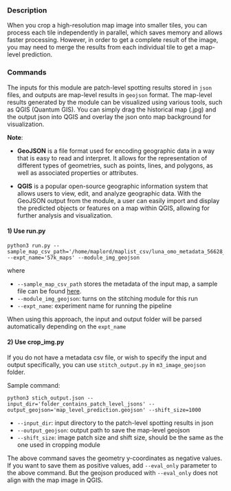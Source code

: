 ### Description
When you crop a high-resolution map image into smaller tiles, you can process each tile independently in parallel, which saves memory and allows faster processing. However, in order to get a complete result of the image, you may need to merge the results from each individual tile to get a map-level prediction.

### Commands

The inputs for this module are patch-level spotting results stored in `json` files, and outputs are map-level results in `geojson` format. The map-level results generated by the module can be visualized using various tools, such as QGIS (Quantum GIS). You can simply drag the historical map (.jpg) and the output json into QGIS and overlay the json onto map background for visualization. 

**Note**: 
* **GeoJSON** is a file format used for encoding geographic data in a way that is easy to read and interpret. It allows for the representation of different types of geometries, such as points, lines, and polygons, as well as associated properties or attributes.

* **QGIS** is a popular open-source geographic information system that allows users to view, edit, and analyze geographic data. With the GeoJSON output from the module, a user can easily import and display the predicted objects or features on a map within QGIS, allowing for further analysis and visualization.



#### 1) Use run.py 
```
python3 run.py --sample_map_csv_path='/home/maplord/maplist_csv/luna_omo_metadata_56628_20220724.csv'  --expt_name='57k_maps' --module_img_geojson
```

where

* `--sample_map_csv_path` stores the metadata of the input map, a sample file can be found [here](https://drive.google.com/drive/folders/1Nby1JaIzNSwrGtGFn5Af0VL5y3TGLZGQ). 
* `--module_img_geojson`:  turns on the stitching module for this run 
* `--expt_name`: experiment name for running the pipeline

When using this approach, the input and output folder will be parsed automatically depending on the `expt_name`

#### 2) Use crop_img.py

If you do not have a metadata csv file, or wish to specify the input and output specifically, you can use `stitch_output.py` in `m3_image_geojson` folder. 

Sample command: 
```
python3 stich_output.json --input_dir='folder_contains_patch_level_jsons' --output_geojson='map_level_prediction.geojson' --shift_size=1000 
```

* `--input_dir`: input directory to the patch-level spotting results in json
* `--output_geojson`: output path to save the map-level geojson
* `--shift_size`: image patch size and shift size, should be the same as the one used in cropping module

The above command saves the geometry y-coordinates as negative values. If you want to save them as positive values, add `--eval_only` parameter to the above command. But the geojson produced with `--eval_only` does not align with the map image in QGIS. 
